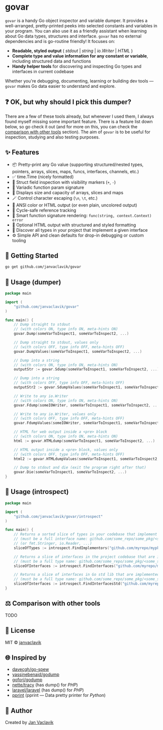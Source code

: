 # govar

`govar` is a handy Go object inspector and variable dumper. It provides a well-arranged, pretty-printed peeks into selected constants and variables in your program. You can also use it as a friendly assistant when learning about Go data types, structures and interface. `govar` has no external dependencies and is go-routine friendly! It focuses on:

- **Readable, styled output** ( *stdout* | *string* | *io.Writer* | *HTML* )
- **Complete type and value information for any constant or variable**, including structured data and functions
- **Handy helper tools** for discovering and inspecting Go types and interfaces in current codebase

Whether you're debugging, documenting, learning or building dev tools — `govar` makes Go data easier to understand and explore.

## ❓ OK, but why should I pick this dumper?

There are a few of these tools already, but whenever I used them, I always found myself missing some important feature. There is a feature list down below, so go check it out (and for more on this, you can check the [comparison with other tools](https://github.com/janvaclavik/govar#comparison) section). The aim of `govar` is to be useful for inspection, studying and also testing purposes.

## ✨ Features

- 📦 Pretty-print any Go value (supporting structured/nested types, pointers, arrays, slices, maps, funcs, interfaces, channels, etc.)
- ✅ time.Time (nicely formatted)
- 🧠 Struct field inspection with visibility markers (`+`, `-`)
- 🧠 Variadic function param signature
- 🧠 Displays size and capacity of arrays, slices and maps
- 🪄 Control character escaping (`\n`, `\t`, etc.)
- 🎨 ANSI color or HTML output (or even plain, uncolored output)
- 🔄 Cycle-safe reference tracking
- 🧠 Smart function signature rendering: `func(string, context.Context) error`
- 🎨 Optional HTML output with structured and styled formatting
- 🔎 Discover all types in your project that implement a given interface
- ⚙️ Simple API and clean defaults for drop-in debugging or custom tooling

## 🚀 Getting Started

```bash
go get github.com/janvaclavik/govar
```

## 🚀 Usage (dumper)

```go
package main

import (
	"github.com/janvaclavik/govar"
)

func main() {
	// Dump straight to stdout
	// (with colors ON, type info ON, meta-hints ON)
	govar.Dump(someVarToInspect1, someVarToInspect2, ...)

	// Dump straight to stdout, values only
	// (with colors OFF, type info OFF, meta-hints OFF)
	govar.DumpValues(someVarToInspect1, someVarToInspect2, ...)

	// Dump into a string
	// (with colors ON, type info ON, meta-hints ON)
	outputStr := govar.Sdump(someVarToInspect1, someVarToInspect2, ...)

	// Dump into a string
	// (with colors OFF, type info OFF, meta-hints OFF)
	outputStr2 := govar.SdumpValues(someVarToInspect1, someVarToInspect2, ...)

	// Write to any io.Writer
	// (with colors ON, type info ON, meta-hints ON)
	govar.Fdump(someIOWriter, someVarToInspect1, someVarToInspect2, ...)

	// Write to any io.Writer, values only
	// (with colors OFF, type info OFF, meta-hints OFF)
	govar.FdumpValues(someIOWriter, someVarToInspect1, someVarToInspect2, ...)

	// HTML for web output inside a <pre> block
	// (with colors ON, type info ON, meta-hints ON)
	html := govar.HTMLdump(someVarToInspect1, someVarToInspect2, ...)

	// HTML output inside a <pre> block, values only
	// (with colors OFF, type info OFF, meta-hints OFF)
	html2 := govar.HTMLdumpValues(someVarToInspect1, someVarToInspect2, ...)

	// Dump to stdout and die (exit the program right after that)
	govar.Die(someVarToInspect1, someVarToInspect2, ...)
}
```

## 🚀 Usage (introspect)

```go
package main

import (
	"github.com/janvaclavik/govar/introspect"
)

func main() {
	// Returns a sorted slice of types in your codebase that implement a given interface
	// (must be a full interface name: github.com/some_repo/some_pkg/<some_subpkg/>.SomeInterface)
	// (or fmt.Stringer, io.Reader, ...)
	sliceOfTypes := introspect.FindImplementors("github.com/myrepo/mypkg/main.SomeInterface1")

	// Returns a slice of interfaces in the project codebase that are implemented by a given type
	// (must be a full type name: github.com/some_repo/some_pkg/<some_subpkg/>.MyType)
	sliceOfInterfaces := introspect.FindInterfaces("github.com/myrepo/mypkg/main.MyType")

	// Returns a slice of interfaces in Go std lib that are implemented by a given type
	// (must be a full type name: github.com/some_repo/some_pkg/<some_subpkg/>.MyType)
	sliceOfInterfaces := introspect.FindInterfacesStd("github.com/myrepo/mypkg/main.MyType")
}
```

## ⚖️ Comparison with other tools

TODO

## 🧩 License

MIT © [janvaclavik](https://github.com/janvaclavik)

## 🌐 Inspired by
- [davecgh/go-spew](https://github.com/davecgh/go-spew)
- [yassinebenaid/godump](https://github.com/yassinebenaid/godump)
- [goforj/godump](https://github.com/goforj/godump)
- [nette/tracy](https://github.com/nette/tracy) (has dump() for *PHP*)
- [laravel/laravel](https://github.com/laravel/laravel) (has dump() for *PHP*)
- [pprint](https://docs.python.org/3/library/pprint.html) (pprint — Data pretty printer for *Python*)

## 📇 Author

Created by [Jan Vaclavik](https://github.com/janvaclavik)

